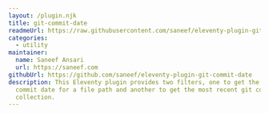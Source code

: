 ```yaml
---
layout: /plugin.njk
title: git-commit-date
readmeUrl: https://raw.githubusercontent.com/saneef/eleventy-plugin-git-commit-date/main/README.md
categories:
  - utility
maintainer:
  name: Saneef Ansari
  url: https://saneef.com
githubUrl: https://github.com/saneef/eleventy-plugin-git-commit-date
description: This Eleventy plugin provides two filters, one to get the git
  commit date for a file path and another to get the most recent git commit in a
  collection.
---
```

